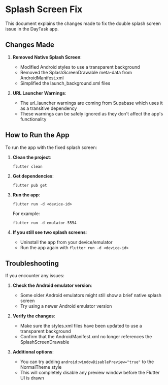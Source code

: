 # Splash Screen Fix

This document explains the changes made to fix the double splash screen issue in the DayTask app.

## Changes Made

1. **Removed Native Splash Screen**:
   - Modified Android styles to use a transparent background
   - Removed the SplashScreenDrawable meta-data from AndroidManifest.xml
   - Simplified the launch_background.xml files

2. **URL Launcher Warnings**:
   - The url_launcher warnings are coming from Supabase which uses it as a transitive dependency
   - These warnings can be safely ignored as they don't affect the app's functionality

## How to Run the App

To run the app with the fixed splash screen:

1. **Clean the project**:
   ```
   flutter clean
   ```

2. **Get dependencies**:
   ```
   flutter pub get
   ```

3. **Run the app**:
   ```
   flutter run -d <device-id>
   ```
   
   For example:
   ```
   flutter run -d emulator-5554
   ```

4. **If you still see two splash screens**:
   - Uninstall the app from your device/emulator
   - Run the app again with `flutter run -d <device-id>`

## Troubleshooting

If you encounter any issues:

1. **Check the Android emulator version**:
   - Some older Android emulators might still show a brief native splash screen
   - Try using a newer Android emulator version

2. **Verify the changes**:
   - Make sure the styles.xml files have been updated to use a transparent background
   - Confirm that the AndroidManifest.xml no longer references the SplashScreenDrawable

3. **Additional options**:
   - You can try adding `android:windowDisablePreview="true"` to the NormalTheme style
   - This will completely disable any preview window before the Flutter UI is drawn
